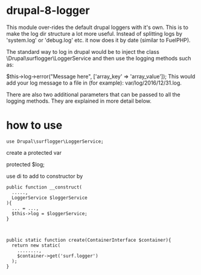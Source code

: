 # drupal-8-logger

This module over-rides the default drupal loggers with it's own. This is to make the log dir structure a lot more useful. Instead of splitting logs by 'system.log' or 'debug.log' etc. it now does it by date (similar to FuelPHP).

The standard way to log in drupal would be to inject the class \Drupal\surflogger\LoggerService and then use the logging methods such as:

$this->log->error("Message here", ['array_key' => 'array_value']);
This would add your log message to a file in (for example): var/log/2016/12/31.log.

There are also two additional parameters that can be passed to all the logging methods. They are explained in more detail below.


# how to use

    use Drupal\surflogger\LoggerService;



create a protected  var

   protected $log;



use di to add to constructor by 

    
    public function __construct(
      .....,
      LoggerService $loggerService
    ){
      ... = ...,
      $this->log = $loggerService;
    }
    
    
    
    public static function create(ContainerInterface $container){
      return new static(
        ........,
        $container->get('surf.logger')    
      );
    }
